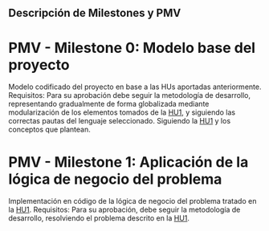  ## Descripción de Milestones y PMV

# PMV - Milestone 0: Modelo base del proyecto
Modelo codificado del proyecto en base a las HUs aportadas anteriormente.
Requisitos: Para su aprobación debe seguir la metodología de desarrollo, representando gradualmente de forma globalizada mediante modularización de los elementos tomados de la [HU1](HU.md), y siguiendo las correctas pautas del lenguaje seleccionado.
Siguiendo la [HU1](HU.md) y los conceptos que plantean.

# PMV - Milestone 1: Aplicación de la lógica de negocio del problema
Implementación en código de la lógica de negocio del problema tratado en la [HU1](HU.md). 
Requisitos: Para su aprobación, debe seguir la metodología de desarrollo, resolviendo el problema descrito en la [HU1](HU.md).


